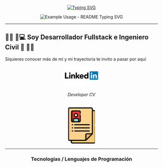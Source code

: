 
<div class="container d-flex justify-content-center" >
  <p align="center">
   <a href="https://git.io/typing-svg"><img src="https://readme-typing-svg.demolab.com?font=Permanent+Marker&size=27&pause=1000&color=2990BD&center=FALSO&vCenter=FALSO&repeat=verdadero&width=435&lines=HOLA!+SOY+RAQUEL...;BIENVENIDOS+A+MI+PERFIL!" alt="Typing SVG" /></a>
  </p>    
  <p align="center">
  <img src="https://github.com/lraquel/lraquel/blob/71d5a84218faeff0103338a2de19c5be3c17b492/raquel_gif.gif" width="1000px"  height="400px" alt="Example Usage - README Typing SVG">
  </p>


---
## 👩‍💻 💾💻 Soy **Desarrollador Fullstack** e **Ingeniero Civil** 🚧 👷‍♀️ 
   Siquieres conocer más de mí y mi trayectoria te invito a pasar por aquí   
  <p align="center">
    <a href="https://www.linkedin.com/in/lraquel/" target="_blank" rel="noopener noreferrer">
      <img src="https://github.com/lraquel/lraquel/blob/acd6148650da33cf4c245bdc2c36184243aabbdc/linkedin_logo_icon.png" alt="developer resume" />
    </a>
  </p>
  <h6 align="center">Developer CV</h6>
  <p align="center">
    <a href="https://drive.google.com/file/d/1XlPRi-p0kH6TZNkn6rp-SfcPorTZ7gcQ/view?usp=share_link" target="_blank" rel="noopener noreferrer">
      <img src="https://github.com/lraquel/lraquel/blob/55c1e0ad221a86d68c7f33059f8f53584908b879/cv_icon.png" alt="developer resume" />
    </a>
  </p> 
     
  
---
  <h3 align="center">Tecnologías / Lenguajes de Programación</h3>



</div>


